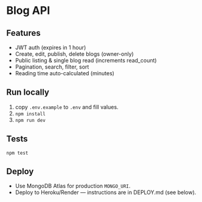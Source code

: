 # Blog API

## Features
- JWT auth (expires in 1 hour)
- Create, edit, publish, delete blogs (owner-only)
- Public listing & single blog read (increments read_count)
- Pagination, search, filter, sort
- Reading time auto-calculated (minutes)

## Run locally
1. copy `.env.example` to `.env` and fill values.
2. `npm install`
3. `npm run dev`

## Tests
`npm test`

## Deploy
- Use MongoDB Atlas for production `MONGO_URI`.
- Deploy to Heroku/Render — instructions are in DEPLOY.md (see below).
